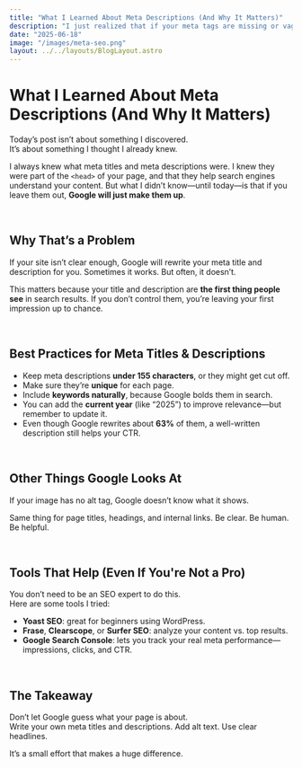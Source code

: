 ```yaml
---
title: "What I Learned About Meta Descriptions (And Why It Matters)"
description: "I just realized that if your meta tags are missing or vague, Google writes them for you. Here's why that’s bad—and how to fix it, with simple SEO tips anyone can apply."
date: "2025-06-18"
image: "/images/meta-seo.png"
layout: ../../layouts/BlogLayout.astro
---
```


<h1 class="text-3xl font-bold mb-6">What I Learned About Meta Descriptions (And Why It Matters)</h1>

Today’s post isn’t about something I discovered.  
It’s about something I thought I already knew.

I always knew what meta titles and meta descriptions were. I knew they were part of the `<head>` of your page, and that they help search engines understand your content. But what I didn’t know—until today—is that if you leave them out, **Google will just make them up**.

&nbsp;

<h2 class="text-xl font-semibold mb-4 mt-10">Why That’s a Problem</h2>

If your site isn’t clear enough, Google will rewrite your meta title and description for you. Sometimes it works. But often, it doesn’t.

This matters because your title and description are **the first thing people see** in search results. If you don’t control them, you’re leaving your first impression up to chance.

&nbsp;

<h2 class="text-xl font-semibold mb-4 mt-10">Best Practices for Meta Titles & Descriptions</h2>

- Keep meta descriptions **under 155 characters**, or they might get cut off.  
- Make sure they’re **unique** for each page.  
- Include **keywords naturally**, because Google bolds them in search.  
- You can add the **current year** (like “2025”) to improve relevance—but remember to update it.  
- Even though Google rewrites about **63%** of them, a well-written description still helps your CTR.

&nbsp;

<h2 class="text-xl font-semibold mb-4 mt-10">Other Things Google Looks At</h2>

If your image has no alt tag, Google doesn’t know what it shows.

Same thing for page titles, headings, and internal links. Be clear. Be human. Be helpful.

&nbsp;

<h2 class="text-xl font-semibold mb-4 mt-10">Tools That Help (Even If You're Not a Pro)</h2>

You don’t need to be an SEO expert to do this.  
Here are some tools I tried:

- **Yoast SEO**: great for beginners using WordPress.  
- **Frase**, **Clearscope**, or **Surfer SEO**: analyze your content vs. top results.  
- **Google Search Console**: lets you track your real meta performance—impressions, clicks, and CTR.

&nbsp;

<h2 class="text-xl font-semibold mb-4 mt-10">The Takeaway</h2>

Don’t let Google guess what your page is about.  
Write your own meta titles and descriptions. Add alt text. Use clear headlines.  

It’s a small effort that makes a huge difference.
